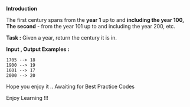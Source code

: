 **Introduction**

The first century spans from the **year 1** up to and **including the year 100, The second** - from the year 101 up to and including the year 200, etc.

**Task :**
Given a year, return the century it is in.

**Input , Output Examples :**

```
1705 --> 18
1900 --> 19
1601 --> 17
2000 --> 20
```
Hope you enjoy it .. Awaiting for Best Practice Codes

Enjoy Learning !!!
